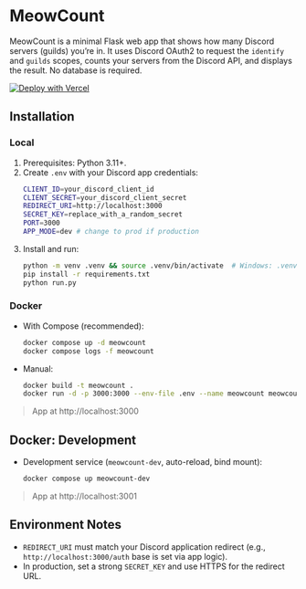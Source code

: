 # MeowCount
MeowCount is a minimal Flask web app that shows how many Discord servers (guilds) you’re in. It uses Discord OAuth2 to request the `identify` and `guilds` scopes, counts your servers from the Discord API, and displays the result. No database is required.

[![Deploy with Vercel](https://vercel.com/button)](https://vercel.com/new/clone?repository-url=https%3A%2F%2Fgithub.com%2F0xtbug%2Fmeowcount)

## Installation
### Local
1. Prerequisites: Python 3.11+.
2. Create `.env` with your Discord app credentials:
   ```bash
   CLIENT_ID=your_discord_client_id
   CLIENT_SECRET=your_discord_client_secret
   REDIRECT_URI=http://localhost:3000
   SECRET_KEY=replace_with_a_random_secret
   PORT=3000
   APP_MODE=dev # change to prod if production
   ```
3. Install and run:
   ```bash
   python -m venv .venv && source .venv/bin/activate  # Windows: .venv\Scripts\activate
   pip install -r requirements.txt
   python run.py
   ```
### Docker
- With Compose (recommended):
  ```bash
  docker compose up -d meowcount
  docker compose logs -f meowcount
  ```
- Manual:
  ```bash
  docker build -t meowcount .
  docker run -d -p 3000:3000 --env-file .env --name meowcount meowcount
  ```
> App at http://localhost:3000

## Docker: Development
- Development service (`meowcount-dev`, auto-reload, bind mount):
  ```bash
  docker compose up meowcount-dev
  ```
> App at http://localhost:3001

## Environment Notes
- `REDIRECT_URI` must match your Discord application redirect (e.g., `http://localhost:3000/auth` base is set via app logic).
- In production, set a strong `SECRET_KEY` and use HTTPS for the redirect URL.
